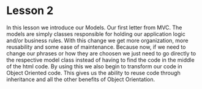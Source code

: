 Lesson 2
========

In this lesson we introduce our Models. Our first letter from MVC.
The models are simply classes responsible for holding our application logic and/or business rules.
With this change we get more organization, more reusability and some ease of maintenance.
Because now, if we need to change our phrases or how they are choosen we just need to go directly to the respective model class instead of having to find the code in the middle of the html code.
By using this we also begin to transform our code in Object Oriented code. This gives us the ability to reuse code through inheritance and all the other benefits of Object Orientation.
